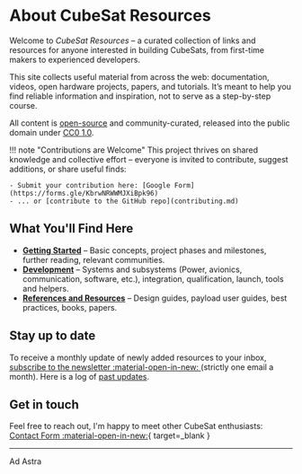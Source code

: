 # About CubeSat Resources

Welcome to _CubeSat Resources_ – a curated collection of links and resources for anyone interested in building CubeSats, from first-time makers to experienced developers.

This site collects useful material from across the web: documentation, videos, open hardware projects, papers, and tutorials. It’s meant to help you find reliable information and inspiration, not to serve as a step-by-step course.

All content is [open-source](https://github.com/buildacubesat/CubeSat-Resources) and community-curated, released into the public domain under [CC0 1.0](https://creativecommons.org/public-domain/cc0/).

!!! note "Contributions are Welcome"
    This project thrives on shared knowledge and collective effort – everyone is invited to contribute, suggest additions, or share useful finds:

    - Submit your contribution here: [Google Form](https://forms.gle/KbrwNRWWMJXiBpk96)
    - ... or [contribute to the GitHub repo](contributing.md)

## What You'll Find Here

- **[Getting Started](getting-started.md)** – Basic concepts, project phases and milestones, further reading, relevant communities.
- **[Development](development/)** – Systems and subsystems (Power, avionics, communication, software, etc.), integration, qualification, launch, tools and helpers.
- **[References and Resources](references/)** – Design guides, payload user guides, best practices, books, papers.

## Stay up to date

To receive a monthly update of newly added resources to your inbox, [subscribe to the newsletter :material-open-in-new: ](https://buttondown.com/buildacubesat#subscribe-form) (strictly one email a month). Here is a log of [past updates](updates/).

## Get in touch

Feel free to reach out, I'm happy to meet other CubeSat enthusiasts: [Contact Form :material-open-in-new:](https://forms.gle/1jKRdRGtgHfFyRMA6){ target=_blank }

---

Ad Astra